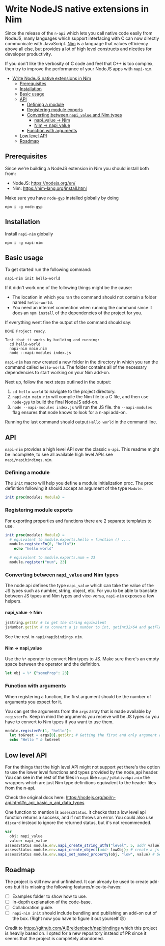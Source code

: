 # Write NodeJS native extensions in Nim
Since the release of the `n-api` which lets you call native code easily from NodeJS, many languages which support interfacing with C can now directly communicate with JavaScript. [Nim](https://nim-lang.org/) is a language that values efficiency above all else, but provides a lot of high level constructs and niceties for developer productivity.

If you don't like the verbosity of C code and feel that C++ is too complex, then try to improve the performance of your NodeJS apps with `napi-nim`.

- [Write NodeJS native extensions in Nim](#write-nodejs-native-extensions-in-nim)
  * [Prerequisites](#prerequisites)
  * [Installation](#installation)
  * [Basic usage](#basic-usage)
  * [API](#api)
    + [Defining a module](#defining-a-module)
    + [Registering module exports](#registering-module-exports)
    + [Converting between `napi_value` and Nim types](#converting-between--napi-value--and-nim-types)
      - [napi_value -> Nim](#napi-value----nim)
      - [Nim -> napi_value](#nim----napi-value)
    + [Function with arguments](#function-with-arguments)
  * [Low level API](#low-level-api)
  * [Roadmap](#roadmap)

## Prerequisites
Since we're building a NodeJS extension in Nim you should install both from:
- NodeJS:  https://nodejs.org/en/
- Nim:     https://nim-lang.org/install.html

Make sure you have `node-gyp` installed globally by doing 
```
npm i -g node-gyp
```

## Installation
Install `napi-nim` globally
```
npm i -g napi-nim
```


## Basic usage
To get started run the following command:
```
napi-nim init hello-world
```
If it didn't work one of the following things might be the cause:
- The location in which you ran the command should not contain a folder named `hello-world`.
- You need an internet connection when running the command since it does an `npm install` of the dependencies of the project for you.

If everything went fine the output of the command should say:
```
DONE Project ready.

Test that it works by building and running:
  cd hello-world
  napi-nim main.nim
  node --napi-modules index.js
```

`napi-nim` has now created a new folder in the directory in which you ran the command called `hello-world`.
The folder contains all of the necessary dependencies to start working on your Nim add-on.

Next up, follow the next steps outlined in the output:

1. `cd hello-world` to navigate to the project directory.
2. `napi-nim main.nim` will compile the Nim file to a C file, and then use `node-gyp` to build the final NodeJS add-on.
3. `node --napi-modules index.js` will run the JS file. the `--napi-modules` flag ensures that node knows to look for a n-api add-on.


Running the last command should output `Hello world` in the command line.

## API
`napi-nim` provides a high level API over the classic `n-api`.
This readme might be incomplete, to see all available high level APIs see `napi/napibindings.nim`.

### Defining a module
The `init` macro will help you define a module initialization proc.
The proc definition following it should accept an argument of the type `Module`.
```nim
init proc(module: Module) =
```

### Registering module exports
For exporting properties and functions there are 2 separate templates to use.
```nim
init proc(module: Module) =
  # equivalent to module.exports.hello = function () ....
  module.registerFn(0, "hello"):
    echo "hello world"

  # equivalent to module.exports.num = 23
  module.register("num", 23)
```

### Converting between `napi_value` and Nim types
The node api defines the type `napi_value` which can take the value of the JS types such as number, string, object, etc.
For you to be able to translate between JS types and Nim types and vice-versa, `napi-nim` exposes a few helpers.

#### napi_value -> Nim
```nim
jsString.getStr # to get the string equivalent
jsNumber.getInt # to convert a js number to int, getInt32/64 and getFloat32/64 are also available
```
See the rest in `napi/napibindings.nim`.

#### Nim -> napi_value
Use the `%*` operator to convert Nim types to JS.
Make sure there's an empty space between the operator and the definition.
```nim
let obj = %* {"someProp": 23}
```

### Function with arguments
When registering a function, the first argument should be the number of arguments you expect for it.

You can get the arguments from the `args` array that is made available by `registerFn`. Keep in mind the arguments you receive will be JS types so you have to convert to Nim types if you want to use them.
```nim
module.registerFn(1, "hello"):
  let toGreet = args[0].getStr; # Getting the first and only argument as a string
  echo "Hello " & toGreet
```

## Low level API
For the things that the high level API might not support yet there's the option to use the lower level functions and types provided
by the node_api header.
You can see in the rest of the files in `napi` like `napi/jsNativeApi.nim` the wrappers which are just Nim type definitions equivalent to the header files from the n-api.

Check the original docs here: https://nodejs.org/api/n-api.html#n_api_basic_n_api_data_types

One function to mention is `assessStatus`. It checks that a low level api function returns a success, and if not throws an error.
You could also use `discard` instead to ignore the returned status, but it's not recommended.

```nim
var
  obj: napi_value
  value: napi_value
assessStatus module.env.napi_create_string_utf8("level", 5, addr value) # create a js string and put it in value
assessStatus module.env.napi_create_object(addr lowObj); # create a js object and put it in obj
assessStatus module.env.napi_set_named_property(obj, "low", value) # Set the property low to be the value string
```



## Roadmap
The project is still new and unfinished.
It can already be used to create add-ons but it is missing the following features/nice-to-haves:

- [ ] Examples folder to show how to use.
- [ ] In-depth explanation of the code-base.
- [ ] Collaboration guide.
- [ ] `napi-nim init` should include bundling and publishing an add-on out of the box. (Right now you have to figure it out yourself 😕)

Credit to https://github.com/AjBreidenbach/napibindings which this project is heavily based on. I opted for a new repository instead of PR since it seems that the project is completely abandoned.
